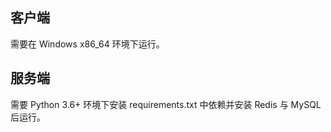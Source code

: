 ## 客户端

需要在 Windows x86_64 环境下运行。

## 服务端

需要 Python 3.6+ 环境下安装 requirements.txt 中依赖并安装 Redis 与 MySQL 后运行。
